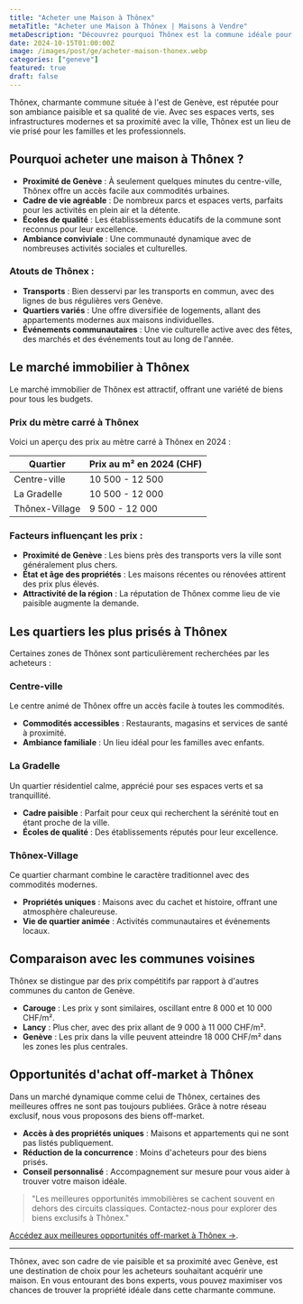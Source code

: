 ```yaml
---
title: "Acheter une Maison à Thônex"
metaTitle: "Acheter une Maison à Thônex | Maisons à Vendre"
metaDescription: "Découvrez pourquoi Thônex est la commune idéale pour acheter une maison. Explorez le marché immobilier local, les quartiers recherchés et nos conseils pour réussir votre achat."
date: 2024-10-15T01:00:00Z
image: /images/post/ge/acheter-maison-thonex.webp
categories: ["geneve"]
featured: true
draft: false
---
```


Thônex, charmante commune située à l'est de Genève, est réputée pour son ambiance paisible et sa qualité de vie. Avec ses espaces verts, ses infrastructures modernes et sa proximité avec la ville, Thônex est un lieu de vie prisé pour les familles et les professionnels.

## Pourquoi acheter une maison à Thônex ?

- **Proximité de Genève** : À seulement quelques minutes du centre-ville, Thônex offre un accès facile aux commodités urbaines.
- **Cadre de vie agréable** : De nombreux parcs et espaces verts, parfaits pour les activités en plein air et la détente.
- **Écoles de qualité** : Les établissements éducatifs de la commune sont reconnus pour leur excellence.
- **Ambiance conviviale** : Une communauté dynamique avec de nombreuses activités sociales et culturelles.

### Atouts de Thônex :
- **Transports** : Bien desservi par les transports en commun, avec des lignes de bus régulières vers Genève.
- **Quartiers variés** : Une offre diversifiée de logements, allant des appartements modernes aux maisons individuelles.
- **Événements communautaires** : Une vie culturelle active avec des fêtes, des marchés et des événements tout au long de l'année.

## Le marché immobilier à Thônex

Le marché immobilier de Thônex est attractif, offrant une variété de biens pour tous les budgets.

### Prix du mètre carré à Thônex

Voici un aperçu des prix au mètre carré à Thônex en 2024 :

| Quartier                | Prix au m² en 2024 (CHF) |
|-------------------------|--------------------------|
| Centre-ville             | 10 500 - 12 500          |
| La Gradelle              | 10 500 - 12 000           |
| Thônex-Village           | 9 500 - 12 000           |

### Facteurs influençant les prix :
- **Proximité de Genève** : Les biens près des transports vers la ville sont généralement plus chers.
- **État et âge des propriétés** : Les maisons récentes ou rénovées attirent des prix plus élevés.
- **Attractivité de la région** : La réputation de Thônex comme lieu de vie paisible augmente la demande.

## Les quartiers les plus prisés à Thônex

Certaines zones de Thônex sont particulièrement recherchées par les acheteurs :

### Centre-ville

Le centre animé de Thônex offre un accès facile à toutes les commodités.

- **Commodités accessibles** : Restaurants, magasins et services de santé à proximité.
- **Ambiance familiale** : Un lieu idéal pour les familles avec enfants.

### La Gradelle

Un quartier résidentiel calme, apprécié pour ses espaces verts et sa tranquillité.

- **Cadre paisible** : Parfait pour ceux qui recherchent la sérénité tout en étant proche de la ville.
- **Écoles de qualité** : Des établissements réputés pour leur excellence.

### Thônex-Village

Ce quartier charmant combine le caractère traditionnel avec des commodités modernes.

- **Propriétés uniques** : Maisons avec du cachet et histoire, offrant une atmosphère chaleureuse.
- **Vie de quartier animée** : Activités communautaires et événements locaux.

## Comparaison avec les communes voisines

Thônex se distingue par des prix compétitifs par rapport à d'autres communes du canton de Genève.

- **Carouge** : Les prix y sont similaires, oscillant entre 8 000 et 10 000 CHF/m².
- **Lancy** : Plus cher, avec des prix allant de 9 000 à 11 000 CHF/m².
- **Genève** : Les prix dans la ville peuvent atteindre 18 000 CHF/m² dans les zones les plus centrales.

## Opportunités d'achat off-market à Thônex

Dans un marché dynamique comme celui de Thônex, certaines des meilleures offres ne sont pas toujours publiées. Grâce à notre réseau exclusif, nous vous proposons des biens off-market.

- **Accès à des propriétés uniques** : Maisons et appartements qui ne sont pas listés publiquement.
- **Réduction de la concurrence** : Moins d'acheteurs pour des biens prisés.
- **Conseil personnalisé** : Accompagnement sur mesure pour vous aider à trouver votre maison idéale.

> "Les meilleures opportunités immobilières se cachent souvent en dehors des circuits classiques. Contactez-nous pour explorer des biens exclusifs à Thônex."

[Accédez aux meilleures opportunités off-market à Thônex ->](/contact).

---

Thônex, avec son cadre de vie paisible et sa proximité avec Genève, est une destination de choix pour les acheteurs souhaitant acquérir une maison. En vous entourant des bons experts, vous pouvez maximiser vos chances de trouver la propriété idéale dans cette charmante commune.
